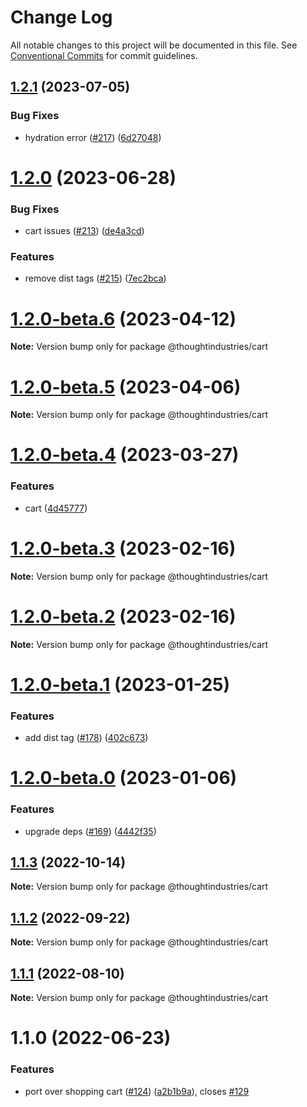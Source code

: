 # Change Log

All notable changes to this project will be documented in this file.
See [Conventional Commits](https://conventionalcommits.org) for commit guidelines.

## [1.2.1](https://github.com/thoughtindustries/helium/compare/@thoughtindustries/cart@1.2.0...@thoughtindustries/cart@1.2.1) (2023-07-05)


### Bug Fixes

* hydration error ([#217](https://github.com/thoughtindustries/helium/issues/217)) ([6d27048](https://github.com/thoughtindustries/helium/commit/6d27048385eca0c6932f3d6c270ac9d9b522a8d1))





# [1.2.0](https://github.com/thoughtindustries/helium/compare/@thoughtindustries/cart@1.2.0-beta.6...@thoughtindustries/cart@1.2.0) (2023-06-28)


### Bug Fixes

* cart issues ([#213](https://github.com/thoughtindustries/helium/issues/213)) ([de4a3cd](https://github.com/thoughtindustries/helium/commit/de4a3cd415c70fa1815ce43561918f6cc70a6f93))


### Features

* remove dist tags ([#215](https://github.com/thoughtindustries/helium/issues/215)) ([7ec2bca](https://github.com/thoughtindustries/helium/commit/7ec2bca0750325fe2d6c2528973846d86c082844))





# [1.2.0-beta.6](https://github.com/thoughtindustries/helium/compare/@thoughtindustries/cart@1.2.0-beta.4...@thoughtindustries/cart@1.2.0-beta.6) (2023-04-12)

**Note:** Version bump only for package @thoughtindustries/cart





# [1.2.0-beta.5](https://github.com/thoughtindustries/helium/compare/@thoughtindustries/cart@1.2.0-beta.4...@thoughtindustries/cart@1.2.0-beta.5) (2023-04-06)

**Note:** Version bump only for package @thoughtindustries/cart





# [1.2.0-beta.4](https://github.com/thoughtindustries/helium/compare/@thoughtindustries/cart@1.2.0-beta.3...@thoughtindustries/cart@1.2.0-beta.4) (2023-03-27)


### Features

* cart ([4d45777](https://github.com/thoughtindustries/helium/commit/4d457773f28d84e0e41dc84f8e34add5232b0e9b))





# [1.2.0-beta.3](https://github.com/thoughtindustries/helium/compare/@thoughtindustries/cart@1.2.0-beta.1...@thoughtindustries/cart@1.2.0-beta.3) (2023-02-16)

**Note:** Version bump only for package @thoughtindustries/cart





# [1.2.0-beta.2](https://github.com/thoughtindustries/helium/compare/@thoughtindustries/cart@1.2.0-beta.1...@thoughtindustries/cart@1.2.0-beta.2) (2023-02-16)

**Note:** Version bump only for package @thoughtindustries/cart





# [1.2.0-beta.1](https://github.com/thoughtindustries/helium/compare/@thoughtindustries/cart@1.2.0-beta.0...@thoughtindustries/cart@1.2.0-beta.1) (2023-01-25)


### Features

* add dist tag ([#178](https://github.com/thoughtindustries/helium/issues/178)) ([402c673](https://github.com/thoughtindustries/helium/commit/402c67371b68a72d488c977701551b8a91ef5959))





# [1.2.0-beta.0](https://github.com/thoughtindustries/helium/compare/@thoughtindustries/cart@1.1.3...@thoughtindustries/cart@1.2.0-beta.0) (2023-01-06)


### Features

* upgrade deps ([#169](https://github.com/thoughtindustries/helium/issues/169)) ([4442f35](https://github.com/thoughtindustries/helium/commit/4442f35f6013119bb5e9baf154bdab9a3583b543))





## [1.1.3](https://github.com/thoughtindustries/helium/compare/@thoughtindustries/cart@1.1.2...@thoughtindustries/cart@1.1.3) (2022-10-14)

**Note:** Version bump only for package @thoughtindustries/cart





## [1.1.2](https://github.com/thoughtindustries/helium/compare/@thoughtindustries/cart@1.1.1...@thoughtindustries/cart@1.1.2) (2022-09-22)

**Note:** Version bump only for package @thoughtindustries/cart





## [1.1.1](https://github.com/thoughtindustries/helium/compare/@thoughtindustries/cart@1.1.0...@thoughtindustries/cart@1.1.1) (2022-08-10)

**Note:** Version bump only for package @thoughtindustries/cart





# 1.1.0 (2022-06-23)


### Features

* port over shopping cart ([#124](https://github.com/thoughtindustries/helium/issues/124)) ([a2b1b9a](https://github.com/thoughtindustries/helium/commit/a2b1b9aecde97c34139ff1fe6821f49d8da35db9)), closes [#129](https://github.com/thoughtindustries/helium/issues/129)
